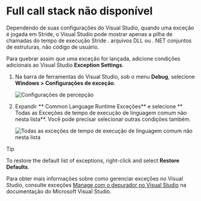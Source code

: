 # Full call stack não disponível

Dependendo de suas configurações do Visual Studio, quando uma exceção é jogada em Stride, o Visual Studio pode mostrar apenas a pilha de chamadas do tempo de execução Stride . arquivos DLL ou . NET conjuntos de estruturas, não código de usuário.

Para quebrar assim que uma exceção for lançada, adicione condições adicionais ao Visual Studio **Exception Settings**.

1. Na barra de ferramentas do Visual Studio, sob o menu **Debug**, selecione **Windows > Configurações de exceção**.

   ![ Configurações de percepção ](media/exception-settings.png)

2. Expandir ** Common Language Runtime Exceções** e selecione ** Todas as Exceções de tempo de execução de linguagem comum não nesta lista**. Você pode precisar selecionar outras condições também.

   ![ Todas as exceções de tempo de execução de linguagem comum não nesta lista](media/all-common-language-runtime-exceptions.png)

> [!Tip]
> To restore the default list of exceptions, right-click and select **Restore Defaults**.

Para obter mais informações sobre como gerenciar exceções no Visual Studio, consulte exceções [Manage com o depurador no Visual Studio](https://docs.microsoft.com/en-us/visualstudio/debugger/managing-exceptions-with-the-debugger) na documentação do Microsoft Visual Studio.